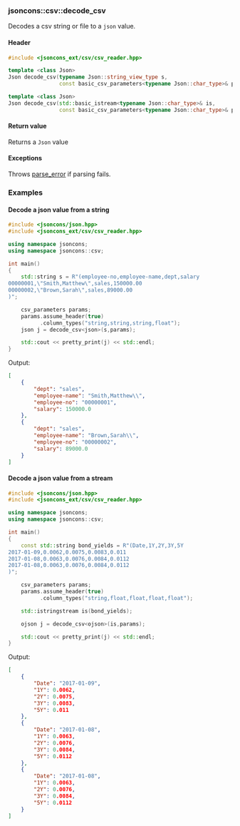 ### jsoncons::csv::decode_csv

Decodes a csv string or file to a `json` value.

#### Header
```c++
#include <jsoncons_ext/csv/csv_reader.hpp>

template <class Json>
Json decode_csv(typename Json::string_view_type s, 
                const basic_csv_parameters<typename Json::char_type>& params); // (1)

template <class Json>
Json decode_csv(std::basic_istream<typename Json::char_type>& is, 
                const basic_csv_parameters<typename Json::char_type>& params); // (2)
```

#### Return value

Returns a `Json` value

#### Exceptions

Throws [parse_error](parse_error.md) if parsing fails.

### Examples

#### Decode a json value from a string

```c++
#include <jsoncons/json.hpp>
#include <jsoncons_ext/csv/csv_reader.hpp>

using namespace jsoncons;
using namespace jsoncons::csv;

int main()
{
    std::string s = R"(employee-no,employee-name,dept,salary
00000001,\"Smith,Matthew\",sales,150000.00
00000002,\"Brown,Sarah\",sales,89000.00
)";

    csv_parameters params;
    params.assume_header(true)
          .column_types("string,string,string,float");
    json j = decode_csv<json>(s,params);

    std::cout << pretty_print(j) << std::endl;
}
```
Output:
```json
[
    {
        "dept": "sales",
        "employee-name": "Smith,Matthew\\",
        "employee-no": "00000001",
        "salary": 150000.0
    },
    {
        "dept": "sales",
        "employee-name": "Brown,Sarah\\",
        "employee-no": "00000002",
        "salary": 89000.0
    }
]
```

#### Decode a json value from a stream

```c++
#include <jsoncons/json.hpp>
#include <jsoncons_ext/csv/csv_reader.hpp>

using namespace jsoncons;
using namespace jsoncons::csv;

int main()
{
    const std::string bond_yields = R"(Date,1Y,2Y,3Y,5Y
2017-01-09,0.0062,0.0075,0.0083,0.011
2017-01-08,0.0063,0.0076,0.0084,0.0112
2017-01-08,0.0063,0.0076,0.0084,0.0112
)";

    csv_parameters params;
    params.assume_header(true)
          .column_types("string,float,float,float,float");

    std::istringstream is(bond_yields);

    ojson j = decode_csv<ojson>(is,params);

    std::cout << pretty_print(j) << std::endl;
}
```
Output:
```json
[
    {
        "Date": "2017-01-09",
        "1Y": 0.0062,
        "2Y": 0.0075,
        "3Y": 0.0083,
        "5Y": 0.011
    },
    {
        "Date": "2017-01-08",
        "1Y": 0.0063,
        "2Y": 0.0076,
        "3Y": 0.0084,
        "5Y": 0.0112
    },
    {
        "Date": "2017-01-08",
        "1Y": 0.0063,
        "2Y": 0.0076,
        "3Y": 0.0084,
        "5Y": 0.0112
    }
]
```

